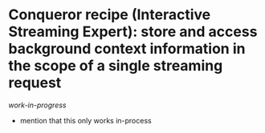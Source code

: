 # Conqueror recipe (Interactive Streaming Expert): store and access background context information in the scope of a single streaming request

_work-in-progress_

- mention that this only works in-process
